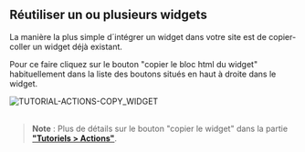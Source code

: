 
## Réutiliser un ou plusieurs widgets

La manière la plus simple d´intégrer un widget dans votre site est de copier-coller un widget déjà existant.

<p>
  Pour ce faire cliquez sur le bouton "copier le bloc html du widget" 
  <span
    class="icon">
    <i class="mdi mdi-code-tags"></i>
  </span>
  habituellement dans la liste des boutons situés en haut à droite dans le widget.
</p>

<div>
  <img
    alt="TUTORIAL-ACTIONS-COPY_WIDGET"
    src="https://raw.githubusercontent.com/multi-coop/gitribute-documentation-content/main/images/tutorial/commented/tutorial-08.png"
    />
</div>

<br>

> **Note** : Plus de détails sur le bouton "copier le widget" dans la partie **["Tutoriels > Actions"](/docs-widgets-overview)**.
